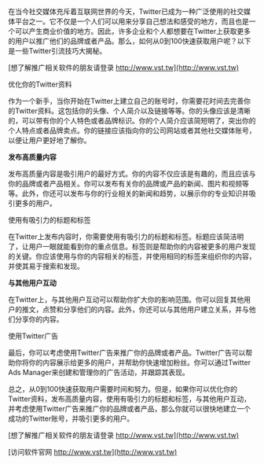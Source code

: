 在当今社交媒体充斥着互联网世界的今天，Twitter已成为一种广泛使用的社交媒体平台之一。它不仅是一个人们可以用来分享自己想法和感受的地方，而且也是一个可以产生商业价值的地方。因此，许多企业和个人都想要在Twitter上获取更多的用户以推广他们的品牌或者产品。那么，如何从0到100快速获取用户呢？以下是一些Twitter引流技巧大揭秘。

[想了解推广相关软件的朋友请登录 http://www.vst.tw](http://www.vst.tw)

优化你的Twitter资料

作为一个新手，当你开始在Twitter上建立自己的账号时，你需要花时间去完善你的Twitter资料。这包括你的头像、个人简介以及链接等等。你的头像应该是清晰的，可以带有你的个人特色或者品牌标识。你的个人简介应该简短明了，突出你的个人特点或者品牌卖点。你的链接应该指向你的公司网站或者其他社交媒体账号，以便让用户更好地了解你。

**发布高质量内容**

发布高质量内容是吸引用户的最好方式。你的内容不仅应该是有趣的，而且应该与你的品牌或者产品相关。你可以发布有关你的品牌或产品的新闻、图片和视频等等。此外，你还可以发布与你的行业相关的新闻和趋势，以展示你的专业知识并吸引更多的用户。

使用有吸引力的标题和标签

在Twitter上发布内容时，你需要使用有吸引力的标题和标签。标题应该简洁明了，让用户一眼就能看到你的重点信息。标签则是帮助你的内容被更多的用户发现的关键。你应该使用与你的内容相关的标签，并使用相同的标签来组织你的内容，并使其易于搜索和发现。

**与其他用户互动**

在Twitter上，与其他用户互动可以帮助你扩大你的影响范围。你可以回复其他用户的推文，点赞和分享他们的内容。此外，你还可以与其他用户建立关系，并与他们分享你的内容。

使用Twitter广告

最后，你可以考虑使用Twitter广告来推广你的品牌或者产品。Twitter广告可以帮助你将你的内容展示给更多的用户，并帮助你快速增加粉丝。你可以通过Twitter Ads Manager来创建和管理你的广告活动，并跟踪其表现。

总之，从0到100快速获取用户需要时间和努力。但是，如果你可以优化你的Twitter资料，发布高质量内容，使用有吸引力的标题和标签，与其他用户互动，并考虑使用Twitter广告来推广你的品牌或者产品，那么你就可以很快地建立一个成功的Twitter账号，并吸引更多的用户。

[想了解推广相关软件的朋友请登录 http://www.vst.tw](http://www.vst.tw)


[访问软件官网 http://www.vst.tw](http://www.vst.tw)
